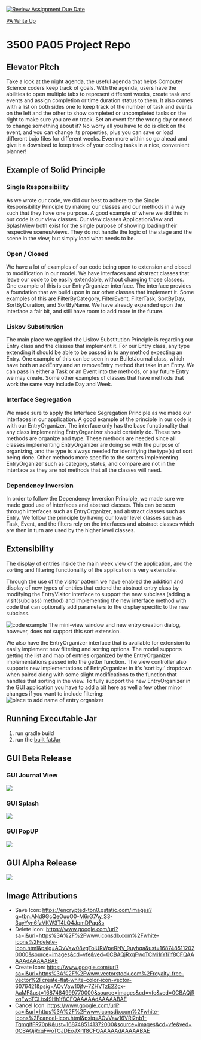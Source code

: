 [![Review Assignment Due Date](https://classroom.github.com/assets/deadline-readme-button-24ddc0f5d75046c5622901739e7c5dd533143b0c8e959d652212380cedb1ea36.svg)](https://classroom.github.com/a/x6ckGcN8)

[PA Write Up](https://markefontenot.notion.site/PA-05-8263d28a81a7473d8372c6579abd6481)
# 3500 PA05 Project Repo
## Elevator Pitch
Take a look at the night agenda, the useful agenda that helps Computer Science coders keep track of goals. With the
agenda, users have the abilities to open multiple tabs to represent different weeks, create task and events and assign
completion or time duration status to them. It also comes with a list on both sides one to keep track of the number of
task and events on the left and the other to show completed or uncompleted tasks on the right to make sure you are on
track. Set an event for the wrong day or need to change something about it? No worry all you have to do is click on the
event, and you can change its properties, plus you can save or load different bujo files for different weeks. Even more
within so go ahead and give it a download to keep track of your coding tasks in a nice, convenient planner!
## Example of Solid Principle
### Single Responsibility
As we wrote our code, we did our best to adhere to the Single Responsibility Principle by making our classes and our
methods in a way such that they have one purpose. A good example of where we did this in our code is our view classes.
Our view classes ApplicationView and SplashView both exist for the single purpose of showing loading their respective
scenes/views. They do not handle the logic of the stage and the scene in the view, but simply load what needs to be.

### Open / Closed
We have a lot of examples of our code being open to extension and closed to modification in our model. We have
interfaces and abstract classes that leave our code to be easily extendable, without changing those classes. One
example of this is our EntryOrganizer interface. The interface provides a foundation that we build upon in our other
classes that implement it. Some examples of this are FilterByCategory, FilterEvent, FilterTask,
SortByDay, SortByDuration, and SortByName. We have already expanded upon the interface a fair bit, and still have room
to add more in the future.

### Liskov Substitution
The main place we applied the Liskov Substitution Principle is regarding our Entry class and the classes that implement
it. For our Entry class, any type extending it should be able to be passed in to any method expecting an Entry.
One example of this can be seen in our BulletJournal class, which have both an addEntry and an removeEntry method that
take in an Entry. We can pass in either a Task or an Event into the methods, or any future Entry we may create.
Some other examples of classes that have methods that work the same way include Day and Week.

### Interface Segregation
We made sure to apply the Interface Segregation Principle as we made our interfaces in our application. A good example
of the principle in our code is with our EntryOrganizer. The interface only has the base functionality that any class
implementing EntryOrganizer should certainly do. These two methods are organize and type. These methods are needed
since all classes implementing EntryOrganizer are doing so with the purpose of organizing, and the type is always
needed for identifying the type(s) of sort being done. Other methods more specific to the sorters implementing 
EntryOrganizer such as category, status, and compare are not in the interface as they are not methods that all the
classes will need.

### Dependency Inversion
In order to follow the Dependency Inversion Principle, we made sure we made good use of interfaces and abstract classes.
This can be seen through interfaces such as EntryOrganizer, and abstract classes such as Entry. We follow the principle
by having our lower level classes such as Task, Event, and the filters rely on the interfaces and abstract classes which
are then in turn are used by the higher level classes. 

## Extensibility
The display of entries inside the main week view of the application, and the sorting and filtering
functionality of the application is very extensible. 

Through the use of the visitor pattern we have enabled the addition and display of new types of 
entries that extend the abstract entry class by modifying the EntryVisitor interface to support 
the new subclass (adding a visit(subclass) method) and implementing the new interface method with 
code that can optionally add parameters to the display specific to the new subclass.

![code example](extensionExample1.png)
The mini-view window and new entry creation dialog, however, does not support this sort extension.

We also have the EntryOrganizer interface that is available for extension to easily implement new
filtering and sorting options. The model supports getting the list and map of entries organized 
by the EntryOrganizer implementations passed into the getter function. The view controller also
supports new implementations of EntryOrganizer in it's 'sort by:' dropdown when paired along with
some slight modifications to the function that handles that sorting in the view.
To fully support the new EntryOrganizer in the GUI application you have to add a bit here as well
a few other minor changes if you want to include filtering:
![place to add name of entry organizer](extensionExample2.png)
## Running Executable Jar
1. run gradle build
2. run the [built fatJar](build/fatJar/pa05-waht.jar)
## GUI Beta Release
### GUI Journal View
![](betaGUI1.png)
### GUI Splash
![](betaGUI2.png)
### GUI PopUP
![](betaGUI3.png)
## GUI Alpha Release
![](alphaGUI.png)
## Image Attributions
- Save Icon: https://encrypted-tbn0.gstatic.com/images?q=tbn:ANd9GcQeOuuO0-M6rG7Ay_S3-3uyYyn6fzVKW3T4LQ4JpmDPag&s
- Delete Icon: https://www.google.com/url?sa=i&url=https%3A%2F%2Fwww.iconsdb.com%2Fwhite-icons%2Fdelete-icon.html&psig=AOvVaw08vgTolURWpeRNV_9uyhqa&ust=1687485112020000&source=images&cd=vfe&ved=0CBAQjRxqFwoTCMi1rYfi1f8CFQAAAAAdAAAAABAE
- Create Icon: https://www.google.com/url?sa=i&url=https%3A%2F%2Fwww.vectorstock.com%2Froyalty-free-vector%2Fcreate-flat-white-color-icon-vector-6076421&psig=AOvVaw10jfv-7ZHVTzE2Zcx-AaMF&ust=1687484999770000&source=images&cd=vfe&ved=0CBAQjRxqFwoTCLix49Hh1f8CFQAAAAAdAAAAABAE
- Cancel Icon: https://www.google.com/url?sa=i&url=https%3A%2F%2Fwww.iconsdb.com%2Fwhite-icons%2Fcancel-icon.html&psig=AOvVaw16VRl2nb1-TqmqlfFR70pK&ust=1687485141372000&source=images&cd=vfe&ved=0CBAQjRxqFwoTCJDEoJXi1f8CFQAAAAAdAAAAABAE